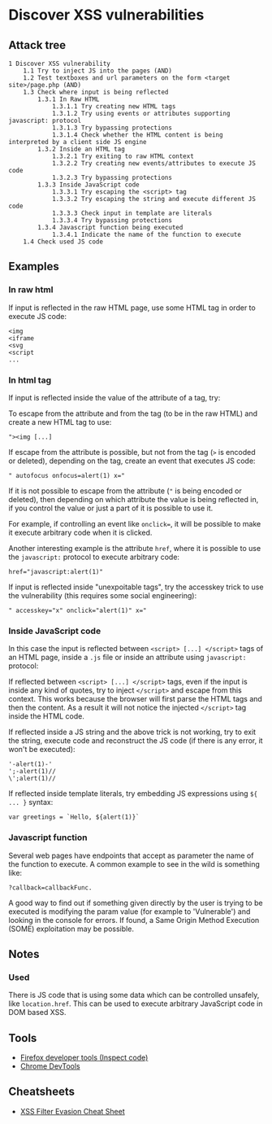 # Discover XSS vulnerabilities

## Attack tree

```text
1 Discover XSS vulnerability
    1.1 Try to inject JS into the pages (AND)
    1.2 Test textboxes and url parameters on the form <target site>/page.php (AND)
    1.3 Check where input is being reflected
        1.3.1 In Raw HTML
            1.3.1.1 Try creating new HTML tags
            1.3.1.2 Try using events or attributes supporting javascript: protocol
            1.3.1.3 Try bypassing protections
            1.3.1.4 Check whether the HTML content is being interpreted by a client side JS engine
        1.3.2 Inside an HTML tag
            1.3.2.1 Try exiting to raw HTML context
            1.3.2.2 Try creating new events/attributes to execute JS code
            1.3.2.3 Try bypassing protections
        1.3.3 Inside JavaScript code
            1.3.3.1 Try escaping the <script> tag
            1.3.3.2 Try escaping the string and execute different JS code
            1.3.3.3 Check input in template are literals
            1.3.3.4 Try bypassing protections
        1.3.4 Javascript function being executed
            1.3.4.1 Indicate the name of the function to execute
    1.4 Check used JS code
```

## Examples

### In raw html

If input is reflected in the raw HTML page, use some HTML tag in order to execute JS code: 

```text
<img 
<iframe 
<svg 
<script 
...
```

### In html tag
If input is reflected inside the value of the attribute of a tag, try:

To escape from the attribute and from the tag (to be in the raw HTML) and create a new HTML tag to use: 

```text
"><img [...]
```

If escape from the attribute is possible, but not from the tag (`>` is encoded or deleted), depending on the tag, create an event that executes JS code: 

```text
" autofocus onfocus=alert(1) x="
```
If it is not possible to escape from the attribute (`"` is being encoded or deleted), then depending on which attribute the value is being reflected in, if you control the value or just a part of it is possible to use it. 

For example, if controlling an event like `onclick=`, it will be possible to make it execute arbitrary code when it is clicked. 

Another interesting example is the attribute `href`, where it is possible to use the `javascript:` protocol to execute arbitrary code: 

```text
href="javascript:alert(1)"
```

If input is reflected inside "unexpoitable tags", try the accesskey trick to use the vulnerability (this requires some social engineering): 

```text
" accesskey="x" onclick="alert(1)" x="
```

### Inside JavaScript code

In this case the input is reflected between `<script> [...] </script>` tags of an HTML page, inside a `.js` file or inside an attribute using `javascript:` protocol:

If reflected between `<script> [...] </script>` tags, even if the input is inside any kind of quotes, try to inject 
`</script>` and escape from this context. This works because the browser will first parse the HTML tags and then the 
content. As a result it will not notice the injected `</script>` tag inside the HTML code.

If reflected inside a JS string and the above trick is not working, try to exit the string, execute code and reconstruct the JS code (if there is any error, it won't be executed):

```text
'-alert(1)-'
';-alert(1)//
\';alert(1)//
```

If reflected inside template literals, try embedding JS expressions using `${ ... }` syntax: 

```text
var greetings = `Hello, ${alert(1)}`
```

### Javascript function

Several web pages have endpoints that accept as parameter the name of the function to execute. A common example to see 
in the wild is something like: 

    ?callback=callbackFunc.

A good way to find out if something given directly by the user is trying to be executed is modifying the param value 
(for example to 'Vulnerable') and looking in the console for errors. If found, a Same Origin Method Execution (SOME) 
exploitation may be possible.

## Notes

### Used
There is JS code that is using some data which can be controlled unsafely, like `location.href`. This can be used to 
execute arbitrary JavaScript code in DOM based XSS.

## Tools

* [Firefox developer tools (Inspect code)](https://firefox-dev.tools/)
* [Chrome DevTools](https://developer.chrome.com/docs/devtools/)

## Cheatsheets

* [XSS Filter Evasion Cheat Sheet](https://cheatsheetseries.owasp.org/cheatsheets/XSS_Filter_Evasion_Cheat_Sheet.html)